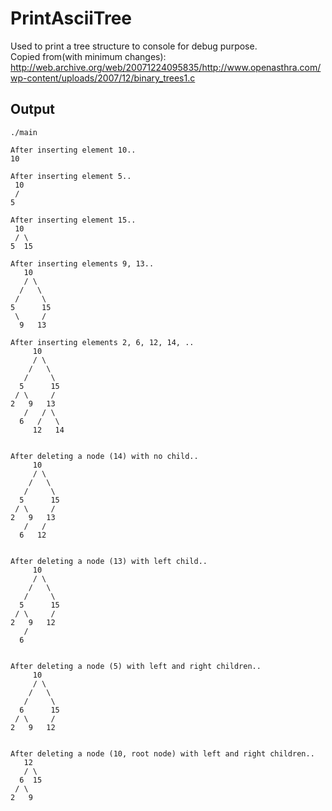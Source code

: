 # PrintAsciiTree
Used to print a tree structure to console for debug purpose.  
Copied from(with minimum changes): http://web.archive.org/web/20071224095835/http://www.openasthra.com/wp-content/uploads/2007/12/binary_trees1.c  
## Output
```
./main

After inserting element 10..
10

After inserting element 5..
 10
 /
5

After inserting element 15..
 10
 / \
5  15

After inserting elements 9, 13..
   10
   / \
  /   \
 /     \
5      15
 \     /
  9   13

After inserting elements 2, 6, 12, 14, ..
     10
     / \
    /   \
   /     \
  5      15
 / \     /
2   9   13
   /   / \
  6   /   \
     12   14


After deleting a node (14) with no child..
     10
     / \
    /   \
   /     \
  5      15
 / \     /
2   9   13
   /   /
  6   12


After deleting a node (13) with left child..
     10
     / \
    /   \
   /     \
  5      15
 / \     /
2   9   12
   /
  6


After deleting a node (5) with left and right children..
     10
     / \
    /   \
   /     \
  6      15
 / \     /
2   9   12


After deleting a node (10, root node) with left and right children..
   12
   / \
  6  15
 / \
2   9
```
